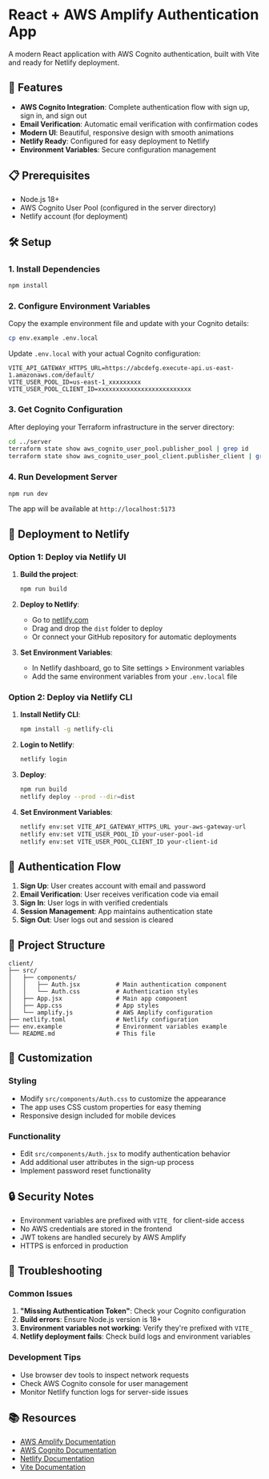 # React + AWS Amplify Authentication App

A modern React application with AWS Cognito authentication, built with Vite and ready for Netlify deployment.

## 🚀 Features

- **AWS Cognito Integration**: Complete authentication flow with sign up, sign in, and sign out
- **Email Verification**: Automatic email verification with confirmation codes
- **Modern UI**: Beautiful, responsive design with smooth animations
- **Netlify Ready**: Configured for easy deployment to Netlify
- **Environment Variables**: Secure configuration management

## 📋 Prerequisites

- Node.js 18+ 
- AWS Cognito User Pool (configured in the server directory)
- Netlify account (for deployment)

## 🛠️ Setup

### 1. Install Dependencies
```bash
npm install
```

### 2. Configure Environment Variables

Copy the example environment file and update with your Cognito details:

```bash
cp env.example .env.local
```

Update `.env.local` with your actual Cognito configuration:
```env
VITE_API_GATEWAY_HTTPS_URL=https://abcdefg.execute-api.us-east-1.amazonaws.com/default/
VITE_USER_POOL_ID=us-east-1_xxxxxxxxx
VITE_USER_POOL_CLIENT_ID=xxxxxxxxxxxxxxxxxxxxxxxxxx
```

### 3. Get Cognito Configuration

After deploying your Terraform infrastructure in the server directory:

```bash
cd ../server
terraform state show aws_cognito_user_pool.publisher_pool | grep id
terraform state show aws_cognito_user_pool_client.publisher_client | grep id
```

### 4. Run Development Server
```bash
npm run dev
```

The app will be available at `http://localhost:5173`

## 🚀 Deployment to Netlify

### Option 1: Deploy via Netlify UI

1. **Build the project**:
   ```bash
   npm run build
   ```

2. **Deploy to Netlify**:
   - Go to [netlify.com](https://netlify.com)
   - Drag and drop the `dist` folder to deploy
   - Or connect your GitHub repository for automatic deployments

3. **Set Environment Variables**:
   - In Netlify dashboard, go to Site settings > Environment variables
   - Add the same environment variables from your `.env.local` file

### Option 2: Deploy via Netlify CLI

1. **Install Netlify CLI**:
   ```bash
   npm install -g netlify-cli
   ```

2. **Login to Netlify**:
   ```bash
   netlify login
   ```

3. **Deploy**:
   ```bash
   npm run build
   netlify deploy --prod --dir=dist
   ```

4. **Set Environment Variables**:
   ```bash
   netlify env:set VITE_API_GATEWAY_HTTPS_URL your-aws-gateway-url
   netlify env:set VITE_USER_POOL_ID your-user-pool-id
   netlify env:set VITE_USER_POOL_CLIENT_ID your-client-id
   ```

## 🔐 Authentication Flow

1. **Sign Up**: User creates account with email and password
2. **Email Verification**: User receives verification code via email
3. **Sign In**: User logs in with verified credentials
4. **Session Management**: App maintains authentication state
5. **Sign Out**: User logs out and session is cleared

## 📁 Project Structure

```
client/
├── src/
│   ├── components/
│   │   ├── Auth.jsx          # Main authentication component
│   │   └── Auth.css          # Authentication styles
│   ├── App.jsx               # Main app component
│   ├── App.css               # App styles
│   └── amplify.js            # AWS Amplify configuration
├── netlify.toml              # Netlify configuration
├── env.example               # Environment variables example
└── README.md                 # This file
```

## 🎨 Customization

### Styling
- Modify `src/components/Auth.css` to customize the appearance
- The app uses CSS custom properties for easy theming
- Responsive design included for mobile devices

### Functionality
- Edit `src/components/Auth.jsx` to modify authentication behavior
- Add additional user attributes in the sign-up process
- Implement password reset functionality

## 🔒 Security Notes

- Environment variables are prefixed with `VITE_` for client-side access
- No AWS credentials are stored in the frontend
- JWT tokens are handled securely by AWS Amplify
- HTTPS is enforced in production

## 🐛 Troubleshooting

### Common Issues

1. **"Missing Authentication Token"**: Check your Cognito configuration
2. **Build errors**: Ensure Node.js version is 18+
3. **Environment variables not working**: Verify they're prefixed with `VITE_`
4. **Netlify deployment fails**: Check build logs and environment variables

### Development Tips

- Use browser dev tools to inspect network requests
- Check AWS Cognito console for user management
- Monitor Netlify function logs for server-side issues

## 📚 Resources

- [AWS Amplify Documentation](https://docs.amplify.aws/)
- [AWS Cognito Documentation](https://docs.aws.amazon.com/cognito/)
- [Netlify Documentation](https://docs.netlify.com/)
- [Vite Documentation](https://vitejs.dev/)
